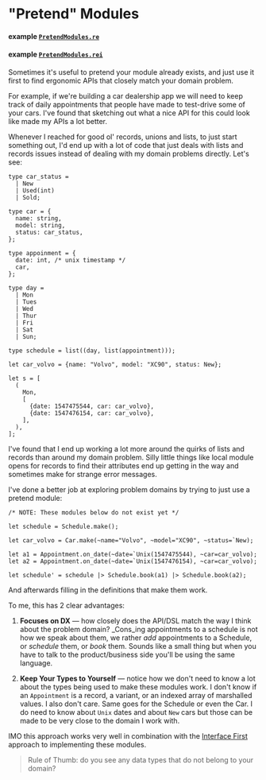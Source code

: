 # "Pretend" Modules

#### example [`PretendModules.re`](./pretend_modules/PretendModules.re)
#### example [`PretendModules.rei`](./pretend_modules/PretendModules.rei)

Sometimes it's useful to pretend your module already exists, and just use it
first to find ergonomic APIs that closely match your domain problem.

For example, if we're building a car dealership app we will need to keep track
of daily appointments that people have made to test-drive some of your cars.
I've found that sketching out what a nice API for this could look like made my
APIs a lot better.

Whenever I reached for good ol' records, unions and lists, to just start
something out, I'd end up with a lot of code that just deals with lists and
records issues instead of dealing with my domain problems directly. Let's see:

```reason
type car_status =
  | New
  | Used(int)
  | Sold;

type car = {
  name: string,
  model: string,
  status: car_status,
};

type appoinment = {
  date: int, /* unix timestamp */
  car,
};

type day =
  | Mon
  | Tues
  | Wed
  | Thur
  | Fri
  | Sat
  | Sun;

type schedule = list((day, list(appointment)));

let car_volvo = {name: "Volvo", model: "XC90", status: New};

let s = [
  (
    Mon,
    [
      {date: 1547475544, car: car_volvo},
      {date: 1547476154, car: car_volvo},
    ],
  ),
];
```

I've found that I end up working a lot more around the quirks of lists and
records than around my domain problem. Silly little things like local module
opens for records to find their attributes end up getting in the way and
sometimes make for strange error messages.

I've done a better job at exploring problem domains by trying to just use a
pretend module:

```reason
/* NOTE: These modules below do not exist yet */

let schedule = Schedule.make();

let car_volvo = Car.make(~name="Volvo", ~model="XC90", ~status=`New);

let a1 = Appointment.on_date(~date=`Unix(1547475544), ~car=car_volvo);
let a2 = Appointment.on_date(~date=`Unix(1547476154), ~car=car_volvo);

let schedule' = schedule |> Schedule.book(a1) |> Schedule.book(a2);
```

And afterwards filling in the definitions that make them work.

To me, this has 2 clear advantages:

1. **Focuses on DX** — how closely does the API/DSL match the way I think about
   the problem domain? _Cons_ing appointments to a schedule is not how we speak
   about them, we rather _add_ appointments to a Schedule, or _schedule_ them,
   or _book_ them. Sounds like a small thing but when you have to talk to the
   product/business side you'll be using the same language.

1. **Keep Your Types to Yourself** — notice how we don't need to know a lot
   about the types being used to make these modules work. I don't know if an
   `Appointment` is a record, a variant, or an indexed array of marshalled
   values. I also don't care. Same goes for the Schedule or even the Car. I do
   need to know about `Unix` dates and about `New` cars but those can be made
   to be very close to the domain I work with.
  
IMO this approach works very well in combination with the [Interface
First](interface-first.md) approach to implementing these modules.

> Rule of Thumb: do you see any data types that do not belong to your domain?


